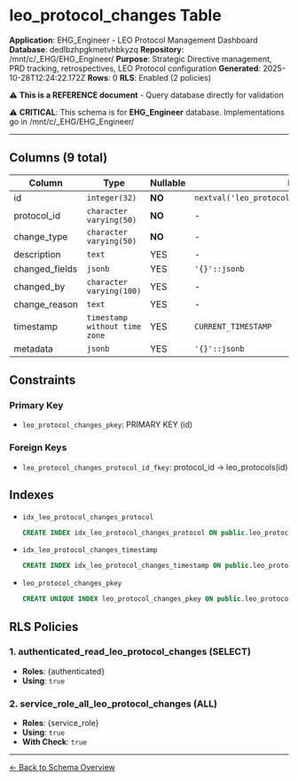 # leo_protocol_changes Table

**Application**: EHG_Engineer - LEO Protocol Management Dashboard
**Database**: dedlbzhpgkmetvhbkyzq
**Repository**: /mnt/c/_EHG/EHG_Engineer/
**Purpose**: Strategic Directive management, PRD tracking, retrospectives, LEO Protocol configuration
**Generated**: 2025-10-28T12:24:22.172Z
**Rows**: 0
**RLS**: Enabled (2 policies)

⚠️ **This is a REFERENCE document** - Query database directly for validation

⚠️ **CRITICAL**: This schema is for **EHG_Engineer** database. Implementations go in /mnt/c/_EHG/EHG_Engineer/

---

## Columns (9 total)

| Column | Type | Nullable | Default | Description |
|--------|------|----------|---------|-------------|
| id | `integer(32)` | **NO** | `nextval('leo_protocol_changes_id_seq'::regclass)` | - |
| protocol_id | `character varying(50)` | **NO** | - | - |
| change_type | `character varying(50)` | **NO** | - | - |
| description | `text` | YES | - | - |
| changed_fields | `jsonb` | YES | `'{}'::jsonb` | - |
| changed_by | `character varying(100)` | YES | - | - |
| change_reason | `text` | YES | - | - |
| timestamp | `timestamp without time zone` | YES | `CURRENT_TIMESTAMP` | - |
| metadata | `jsonb` | YES | `'{}'::jsonb` | - |

## Constraints

### Primary Key
- `leo_protocol_changes_pkey`: PRIMARY KEY (id)

### Foreign Keys
- `leo_protocol_changes_protocol_id_fkey`: protocol_id → leo_protocols(id)

## Indexes

- `idx_leo_protocol_changes_protocol`
  ```sql
  CREATE INDEX idx_leo_protocol_changes_protocol ON public.leo_protocol_changes USING btree (protocol_id)
  ```
- `idx_leo_protocol_changes_timestamp`
  ```sql
  CREATE INDEX idx_leo_protocol_changes_timestamp ON public.leo_protocol_changes USING btree ("timestamp" DESC)
  ```
- `leo_protocol_changes_pkey`
  ```sql
  CREATE UNIQUE INDEX leo_protocol_changes_pkey ON public.leo_protocol_changes USING btree (id)
  ```

## RLS Policies

### 1. authenticated_read_leo_protocol_changes (SELECT)

- **Roles**: {authenticated}
- **Using**: `true`

### 2. service_role_all_leo_protocol_changes (ALL)

- **Roles**: {service_role}
- **Using**: `true`
- **With Check**: `true`

---

[← Back to Schema Overview](../database-schema-overview.md)
